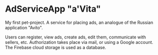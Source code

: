 # AdServiceApp "a'Vita"
My first pet-project. A service for placing ads, an analogue of the Russian application "Avito".

Users can register, view ads, create ads, edit them, communicate with sellers, etc. Authorization takes place via mail, or using a Google account. The Firebase cloud storage is used as a database.
